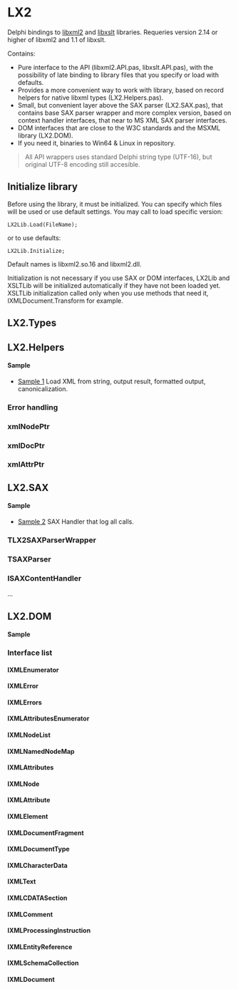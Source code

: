# LX2
Delphi bindings to [libxml2](https://gitlab.gnome.org/GNOME/libxml2) and [libxslt](https://gitlab.gnome.org/GNOME/libxslt/) libraries. 
Requeries version 2.14 or higher of libxml2 and 1.1 of libxslt. 

Contains:

- Pure interface to the API (libxml2.API.pas, libxslt.API.pas), with the possibility of late binding to library files that you specify or load with defaults.
- Provides a more convenient way to work with library, based on record helpers for native libxml types (LX2.Helpers.pas).
- Small, but convenient layer above the SAX parser (LX2.SAX.pas), that contains base SAX parser wrapper and more complex version, based on context handler interfaces, that near to MS XML SAX parser interfaces.
- DOM interfaces that are close to the W3C standards and the MSXML library (LX2.DOM).
- If you need it, binaries to Win64 & Linux in repository.
>All API wrappers uses standard Delphi string type (UTF-16), but original UTF-8 encoding still accesible. 

## Initialize library
Before using the library, it must be initialized. You can specify which files will be used or use default settings.
You may call to load specific version: 
```delphi
LX2Lib.Load(FileName);
```
 or to use defaults:
```delphi
LX2Lib.Initialize; 
```
Default names is libxml2.so.16 and libxml2.dll.

Initialization is not necessary if you use SAX or DOM interfaces, LX2Lib and XSLTLib will be initialized automatically if they have not been loaded yet.
XSLTLib initialization called only when you use methods that need it, IXMLDocument.Transform for example.

## LX2.Types

## LX2.Helpers
#### Sample
- [Sample 1](/Samples/LX2SampleHelpers1.dproj) Load XML from string, output result, formatted output, canonicalization.
### Error handling
### xmlNodePtr
### xmlDocPtr
### xmlAttrPtr

## LX2.SAX
#### Sample
- [Sample 2](/Samples/LX2SampleSAX.dproj) SAX Handler that log all calls.
### TLX2SAXParserWrapper
### TSAXParser
### ISAXContentHandler
...

## LX2.DOM
#### Sample
### Interface list
#### IXMLEnumerator
#### IXMLError
#### IXMLErrors
#### IXMLAttributesEnumerator
#### IXMLNodeList
#### IXMLNamedNodeMap
#### IXMLAttributes
#### IXMLNode
#### IXMLAttribute
#### IXMLElement
#### IXMLDocumentFragment
#### IXMLDocumentType
#### IXMLCharacterData
#### IXMLText
#### IXMLCDATASection
#### IXMLComment
#### IXMLProcessingInstruction
#### IXMLEntityReference
#### IXMLSchemaCollection
#### IXMLDocument


